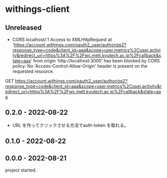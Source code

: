 # withings-client

## Unreleased
- CORS
localhost/:1 Access to XMLHttpRequest at 'https://account.withings.com/oauth2_user/authorize2?response_type=code&client_id=aaa&scope=user.metrics%2Cuser.activity&redirect_uri=https%3A%2F%2Fwc.melt.kyutech.ac.jp%2Fcallback&state=aaa' from origin 'http://localhost:3000' has been blocked by CORS policy: No 'Access-Control-Allow-Origin' header is present on the requested resource.

GET https://account.withings.com/oauth2_user/authorize2?response_type=code&client_id=aaa&scope=user.metrics%2Cuser.activity&redirect_uri=https%3A%2F%2Fwc.melt.kyutech.ac.jp%2Fcallback&state=aaa

## 0.2.0 - 2022-08-22
- URL を作ってクリックさせる方法でauth-token を取れる。

## 0.1.0 - 2022-08-22

## 0.0.0 - 2022-08-21
project started.
